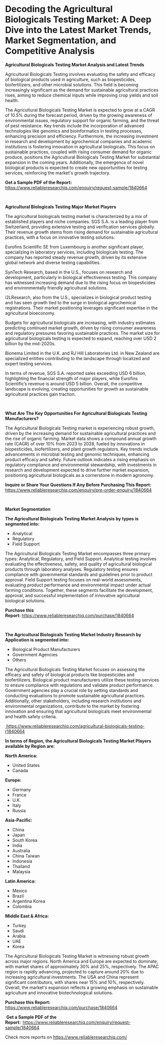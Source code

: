 <p><h1>Decoding the Agricultural Biologicals Testing Market: A Deep Dive into the Latest Market Trends, Market Segmentation, and Competitive Analysis</h1></p><p><strong>Agricultural Biologicals Testing Market Analysis and Latest Trends</strong></p>
<p><p>Agricultural Biologicals Testing involves evaluating the safety and efficacy of biological products used in agriculture, such as biopesticides, biofertilizers, and other microbial solutions. This field is becoming increasingly significant as the demand for sustainable agricultural practices rises, aiming to reduce chemical inputs while improving crop yields and soil health. </p><p>The Agricultural Biologicals Testing Market is expected to grow at a CAGR of 10.5% during the forecast period, driven by the growing awareness of environmental issues, regulatory support for organic farming, and the threat of pest resistance. Key trends include the incorporation of advanced technologies like genomics and bioinformatics in testing processes, enhancing precision and efficiency. Furthermore, the increasing investment in research and development by agrochemical companies and academic institutions is fostering innovation in agricultural biologicals. This focus on sustainable practices, coupled with rising consumer demand for organic produce, positions the Agricultural Biologicals Testing Market for substantial expansion in the coming years. Additionally, the emergence of novel biological products is expected to create new opportunities for testing services, reinforcing the market's growth trajectory.</p></p>
<p><strong>Get a Sample PDF of the Report:&nbsp;</strong> <a href="https://www.reliableresearchiq.com/enquiry/request-sample/1840664?utm_campaign=2282&utm_medium=2&utm_source=Github&utm_content=ia&utm_term=11032025&utm_id=agricultural-biologicals-testing">https://www.reliableresearchiq.com/enquiry/request-sample/1840664</a></p>
<p>&nbsp;</p>
<p><strong>Agricultural Biologicals Testing Major Market Players</strong></p>
<p><p>The agricultural biologicals testing market is characterized by a mix of established players and niche companies. SGS S.A. is a leading player from Switzerland, providing extensive testing and verification services globally. Their revenue growth stems from rising demand for sustainable agricultural practices, with a focus on innovative testing solutions. </p><p>Eurofins Scientific SE from Luxembourg is another significant player, specializing in laboratory services, including biologicals testing. The company has reported steady revenue growth, driven by its extensive global network and diverse testing capabilities. </p><p>SynTech Research, based in the U.S., focuses on research and development, particularly in biological effectiveness testing. This company has witnessed increasing demand due to the rising focus on biopesticides and environmentally friendly agricultural solutions.</p><p>i2LResearch, also from the U.S., specializes in biological product testing and has seen growth tied to the surge in biological agrochemical registrations. Their market positioning leverages significant expertise in the agricultural bioeconomy.</p><p>Budgets for agricultural biologicals are increasing, with industry estimates predicting continued market growth, driven by rising consumer awareness and regulatory pressures favoring sustainable practices. The market size for agricultural biologicals testing is expected to expand, reaching over USD 2 billion by the mid-2020s.</p><p>Bionema Limited in the U.K. and RJ Hill Laboratories Ltd. in New Zealand are specialized entities contributing to the landscape through localized and expert testing services.</p><p>In terms of revenue, SGS S.A. reported sales exceeding USD 6 billion, highlighting the financial strength of major players, while Eurofins Scientific’s revenue is around USD 5 billion. Overall, the competitive landscape is evolving, creating opportunities for growth as sustainable agricultural practices gain traction.</p></p>
<p>&nbsp;</p>
<p><strong>What Are The Key Opportunities For Agricultural Biologicals Testing Manufacturers?</strong></p>
<p><p>The Agricultural Biologicals Testing market is experiencing robust growth, driven by the increasing demand for sustainable agricultural practices and the rise of organic farming. Market data shows a compound annual growth rate (CAGR) of over 10% from 2023 to 2028, fueled by innovations in biopesticides, biofertilizers, and plant growth regulators. Key trends include advancements in microbial testing and genomic techniques, enhancing product efficacy and safety. Future outlook indicates a rising emphasis on regulatory compliance and environmental stewardship, with investments in research and development expected to drive further market expansion, positioning agricultural biologicals as a cornerstone in modern agronomy.</p></p>
<p><strong>Inquire or Share Your Questions If Any Before Purchasing This Report:</strong> <a href="https://www.reliableresearchiq.com/enquiry/pre-order-enquiry/1840664?utm_campaign=2282&utm_medium=2&utm_source=Github&utm_content=ia&utm_term=11032025&utm_id=agricultural-biologicals-testing">https://www.reliableresearchiq.com/enquiry/pre-order-enquiry/1840664</a></p>
<p>&nbsp;</p>
<p><strong>Market Segmentation</strong></p>
<p><strong>The Agricultural Biologicals Testing Market Analysis by types is segmented into:</strong></p>
<p><ul><li>Analytical</li><li>Regulatory</li><li>Field Support</li></ul></p>
<p><p>The Agricultural Biologicals Testing Market encompasses three primary types: Analytical, Regulatory, and Field Support. Analytical testing involves evaluating the effectiveness, safety, and quality of agricultural biological products through laboratory analyses. Regulatory testing ensures compliance with governmental standards and guidelines prior to product approval. Field Support testing focuses on real-world assessments, evaluating product performance and environmental impact under actual farming conditions. Together, these segments facilitate the development, approval, and successful implementation of innovative agricultural biological solutions.</p></p>
<p><strong>Purchase this Report:&nbsp;</strong><a href="https://www.reliableresearchiq.com/purchase/1840664?utm_campaign=2282&utm_medium=2&utm_source=Github&utm_content=ia&utm_term=11032025&utm_id=agricultural-biologicals-testing">https://www.reliableresearchiq.com/purchase/1840664</a></p>
<p>&nbsp;</p>
<p><strong>The Agricultural Biologicals Testing Market Industry Research by Application is segmented into:</strong></p>
<p><ul><li>Biological Product Manufacturers</li><li>Government Agencies</li><li>Others</li></ul></p>
<p><p>The Agricultural Biologicals Testing Market focuses on assessing the efficacy and safety of biological products like biopesticides and biofertilizers. Biological product manufacturers utilize these testing services to ensure compliance with regulations and validate product performance. Government agencies play a crucial role by setting standards and conducting evaluations to promote sustainable agricultural practices. Additionally, other stakeholders, including research institutions and environmental organizations, contribute to the market by fostering innovation and ensuring that agricultural biologicals meet environmental and health safety criteria.</p></p>
<p><a href="https://www.reliableresearchiq.com/agricultural-biologicals-testing-r1840664?utm_campaign=2282&utm_medium=2&utm_source=Github&utm_content=ia&utm_term=11032025&utm_id=agricultural-biologicals-testing">&nbsp;https://www.reliableresearchiq.com/agricultural-biologicals-testing-r1840664</a></p>
<p><strong>In terms of Region, the Agricultural Biologicals Testing Market Players available by Region are:</strong></p>
<p>
    <p> <strong> North America: </strong>
        <ul>
            <li>United States</li>
            <li>Canada</li>
        </ul>
        </p> 
    <p> <strong> Europe: </strong>
        <ul>
            <li>Germany</li>
            <li>France</li>
            <li>U.K.</li>
            <li>Italy</li>
            <li>Russia</li>
        </ul>
        </p> 
    <p> <strong> Asia-Pacific: </strong>
        <ul>
            <li>China</li>
            <li>Japan</li>
            <li>South Korea</li>
            <li>India</li>
            <li>Australia</li>
            <li>China Taiwan</li>
            <li>Indonesia</li>
            <li>Thailand</li>
            <li>Malaysia</li>
        </ul>
        </p> 
    <p> <strong> Latin America: </strong>
        <ul>
            <li>Mexico</li>
            <li>Brazil</li>
            <li>Argentina Korea</li>
            <li>Colombia</li>
        </ul>
        </p> 
    <p> <strong> Middle East & Africa: </strong>
        <ul>
            <li>Turkey</li>
            <li>Saudi</li>
            <li>Arabia</li>
            <li>UAE</li>
            <li>Korea</li>
        </ul>
    </p>
    </p>
<p><p>The Agricultural Biologicals Testing Market is witnessing robust growth across major regions. North America and Europe are expected to dominate, with market shares of approximately 30% and 25%, respectively. The APAC region is rapidly advancing, projected to capture around 20% due to increasing agricultural investments. The USA and China represent significant contributors, with shares near 15% and 10%, respectively. Overall, the market's expansion reflects a growing emphasis on sustainable agriculture and innovative biotechnological solutions.</p></p>
<p><strong>Purchase this Report: </strong><a href="https://www.reliableresearchiq.com/purchase/1840664?utm_campaign=2282&utm_medium=2&utm_source=Github&utm_content=ia&utm_term=11032025&utm_id=agricultural-biologicals-testing">https://www.reliableresearchiq.com/purchase/1840664</a></p>
<p>&nbsp;<strong>Get a Sample PDF of the Report:&nbsp;&nbsp;</strong><a href="https://www.reliableresearchiq.com/enquiry/request-sample/1840664?utm_campaign=2282&utm_medium=2&utm_source=Github&utm_content=ia&utm_term=11032025&utm_id=agricultural-biologicals-testing">https://www.reliableresearchiq.com/enquiry/request-sample/1840664</a></p>
<p><strong></strong></p>
<p>Check more reports on <a href="https://www.reliableresearchiq.com/?utm_campaign=2282&utm_medium=2&utm_source=Github&utm_content=ia&utm_term=11032025&utm_id=agricultural-biologicals-testing">https://www.reliableresearchiq.com/</a></p>